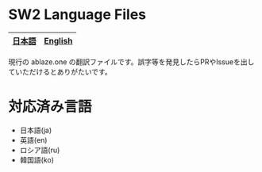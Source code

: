 # SW2 Language Files

<table>
    <thead>
        <tr>
            <th style="text-align:center">
                <a href="README.md">日本語</a>
            </th>
            <th style="text-align:center">
                <a href="README.en.md">English</a>
            </th>
        </tr>
    </thead>
</table>

現行の ablaze.one の翻訳ファイルです。誤字等を発見したらPRやIssueを出していただけるとありがたいです。

# 対応済み言語

- 日本語(ja)
- 英語(en)
- ロシア語(ru)
- 韓国語(ko)